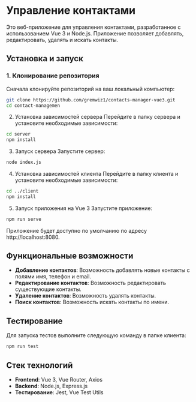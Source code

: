 # Управление контактами

Это веб-приложение для управления контактами, разработанное с использованием Vue 3 и Node.js. Приложение позволяет добавлять, редактировать, удалять и искать контакты.

## Установка и запуск

### 1. Клонирование репозитория

Сначала клонируйте репозиторий на ваш локальный компьютер:

```bash
git clone https://github.com/gremwiz1/contacts-manager-vue3.git
cd contact-managemen
```

2. Установка зависимостей сервера
Перейдите в папку сервера и установите необходимые зависимости:

```bash
cd server
npm install
```

3. Запуск сервера
Запустите сервер:

```bash
node index.js
```

4. Установка зависимостей клиента
Перейдите в папку клиента и установите необходимые зависимости:

```bash
cd ../client
npm install
```

5. Запуск приложения на Vue 3
Запустите приложение:

```bash
npm run serve
```

Приложение будет доступно по умолчанию по адресу http://localhost:8080.

## Функциональные возможности

- **Добавление контактов**: Возможность добавлять новые контакты с полями имя, телефон и email.
- **Редактирование контактов**: Возможность редактировать существующие контакты.
- **Удаление контактов**: Возможность удалять контакты.
- **Поиск контактов**: Возможность искать контакты по имени.

## Тестирование

Для запуска тестов выполните следующую команду в папке клиента:

```bash
npm run test
```

## Стек технологий

- **Frontend**: Vue 3, Vue Router, Axios
- **Backend**: Node.js, Express.js
- **Тестирование**: Jest, Vue Test Utils
